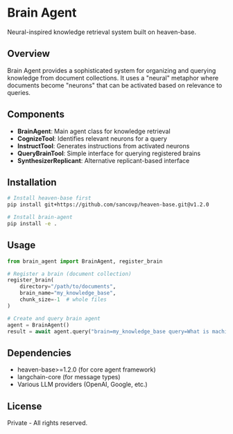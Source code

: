# Brain Agent

Neural-inspired knowledge retrieval system built on heaven-base.

## Overview

Brain Agent provides a sophisticated system for organizing and querying knowledge from document collections. It uses a "neural" metaphor where documents become "neurons" that can be activated based on relevance to queries.

## Components

- **BrainAgent**: Main agent class for knowledge retrieval
- **CognizeTool**: Identifies relevant neurons for a query
- **InstructTool**: Generates instructions from activated neurons
- **QueryBrainTool**: Simple interface for querying registered brains
- **SynthesizerReplicant**: Alternative replicant-based interface

## Installation

```bash
# Install heaven-base first
pip install git+https://github.com/sancovp/heaven-base.git@v1.2.0

# Install brain-agent
pip install -e .
```

## Usage

```python
from brain_agent import BrainAgent, register_brain

# Register a brain (document collection)
register_brain(
    directory="/path/to/documents",
    brain_name="my_knowledge_base",
    chunk_size=-1  # whole files
)

# Create and query brain agent
agent = BrainAgent()
result = await agent.query("brain=my_knowledge_base query=What is machine learning?")
```

## Dependencies

- heaven-base>=1.2.0 (for core agent framework)
- langchain-core (for message types)
- Various LLM providers (OpenAI, Google, etc.)

## License

Private - All rights reserved.